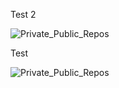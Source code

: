 <p>Test 2</p><p><img src="https://github.com/adeveloper-wq/adeveloper-wq/blob/main/img/Private_Public_Repos_1640215065521.png" alt="Private_Public_Repos" /></p><p>Test</p><p><img src="https://github.com/adeveloper-wq/adeveloper-wq/blob/main/img/Private_Public_Repos_1640215080421.png" alt="Private_Public_Repos" /></p>